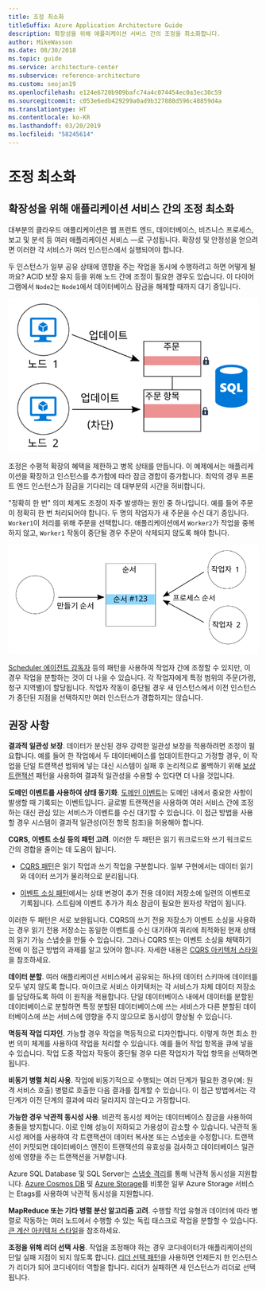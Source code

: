 ```yaml
---
title: 조정 최소화
titleSuffix: Azure Application Architecture Guide
description: 확장성을 위해 애플리케이션 서비스 간의 조정을 최소화합니다.
author: MikeWasson
ms.date: 08/30/2018
ms.topic: guide
ms.service: architecture-center
ms.subservice: reference-architecture
ms.custom: seojan19
ms.openlocfilehash: e124e6720b909bafc74a4c074454ec0a3ec30c59
ms.sourcegitcommit: c053e6edb429299a0ad9b327888d596c48859d4a
ms.translationtype: HT
ms.contentlocale: ko-KR
ms.lasthandoff: 03/20/2019
ms.locfileid: "58245614"
---
```

# <a name="minimize-coordination"></a>조정 최소화

## <a name="minimize-coordination-between-application-services-to-achieve-scalability"></a>확장성을 위해 애플리케이션 서비스 간의 조정 최소화

대부분의 클라우드 애플리케이션은 웹 프런트 엔드, 데이터베이스, 비즈니스 프로세스, 보고 및 분석 등 여러 애플리케이션 서비스 &mdash;로 구성됩니다. 확장성 및 안정성을 얻으려면 이러한 각 서비스가 여러 인스턴스에서 실행되어야 합니다.

두 인스턴스가 일부 공유 상태에 영향을 주는 작업을 동시에 수행하려고 하면 어떻게 될까요? ACID 보장 유지 등을 위해 노드 간에 조정이 필요한 경우도 있습니다. 이 다이어그램에서 `Node2`는 `Node1`에서 데이터베이스 잠금을 해제할 때까지 대기 중입니다.

![데이터베이스 잠금 다이어그램](./images/database-lock.svg)

조정은 수평적 확장의 혜택을 제한하고 병목 상태를 만듭니다. 이 예제에서는 애플리케이션을 확장하고 인스턴스를 추가함에 따라 잠금 경합이 증가합니다. 최악의 경우 프론트 엔드 인스턴스가 잠금을 기다리는 데 대부분의 시간을 허비합니다.

"정확히 한 번" 의미 체계도 조정이 자주 발생하는 원인 중 하나입니다. 예를 들어 주문이 정확히 한 번 처리되어야 합니다. 두 명의 작업자가 새 주문을 수신 대기 중입니다. `Worker1`이 처리를 위해 주문을 선택합니다. 애플리케이션에서 `Worker2`가 작업을 중복하지 않고, `Worker1` 작동이 중단될 경우 주문이 삭제되지 않도록 해야 합니다.

![조정 다이어그램](./images/coordination.svg)

[Scheduler 에이전트 감독자][sas-pattern] 등의 패턴을 사용하여 작업자 간에 조정할 수 있지만, 이 경우 작업을 분할하는 것이 더 나을 수 있습니다. 각 작업자에게 특정 범위의 주문(가령, 청구 지역별)이 할당됩니다. 작업자 작동이 중단될 경우 새 인스턴스에서 이전 인스턴스가 중단된 지점을 선택하지만 여러 인스턴스가 경합하지는 않습니다.

## <a name="recommendations"></a>권장 사항

**결과적 일관성 보장**. 데이터가 분산된 경우 강력한 일관성 보장을 적용하려면 조정이 필요합니다. 예를 들어 한 작업에서 두 데이터베이스를 업데이트한다고 가정할 경우, 이 작업을 단일 트랜잭션 범위에 넣는 대신 시스템이 실패 후 논리적으로 롤백하기 위해 [보상 트랜잭션][compensating-transaction] 패턴을 사용하여 결과적 일관성을 수용할 수 있다면 더 나을 것입니다.

**도메인 이벤트를 사용하여 상태 동기화**. [도메인 이벤트][domain-event]는 도메인 내에서 중요한 사항이 발생할 때 기록되는 이벤트입니다. 글로벌 트랜잭션을 사용하여 여러 서비스 간에 조정하는 대신 관심 있는 서비스가 이벤트를 수신 대기할 수 있습니다. 이 접근 방법을 사용할 경우 시스템이 결과적 일관성(이전 항목 참조)을 허용해야 합니다.

**CQRS, 이벤트 소싱 등의 패턴 고려**. 이러한 두 패턴은 읽기 워크로드와 쓰기 워크로드 간의 경합을 줄이는 데 도움이 됩니다.

- [CQRS 패턴][cqrs-pattern]은 읽기 작업과 쓰기 작업을 구분합니다. 일부 구현에서는 데이터 읽기와 데이터 쓰기가 물리적으로 분리됩니다.

- [이벤트 소싱 패턴][event-sourcing]에서는 상태 변경이 추가 전용 데이터 저장소에 일련의 이벤트로 기록됩니다. 스트림에 이벤트 추가가 최소 잠금이 필요한 원자성 작업이 됩니다.

이러한 두 패턴은 서로 보완됩니다. CQRS의 쓰기 전용 저장소가 이벤트 소싱을 사용하는 경우 읽기 전용 저장소는 동일한 이벤트를 수신 대기하여 쿼리에 최적화된 현재 상태의 읽기 가능 스냅숏을 만들 수 있습니다. 그러나 CQRS 또는 이벤트 소싱을 채택하기 전에 이 접근 방법의 과제를 알고 있어야 합니다. 자세한 내용은 [CQRS 아키텍처 스타일][cqrs-style]을 참조하세요.

**데이터 분할**.  여러 애플리케이션 서비스에서 공유되는 하나의 데이터 스키마에 데이터를 모두 넣지 않도록 합니다. 마이크로 서비스 아키텍처는 각 서비스가 자체 데이터 저장소를 담당하도록 하여 이 원칙을 적용합니다. 단일 데이터베이스 내에서 데이터를 분할된 데이터베이스로 분할하면 특정 분할된 데이터베이스에 쓰는 서비스가 다른 분할된 데이터베이스에 쓰는 서비스에 영향을 주지 않으므로 동시성이 향상될 수 있습니다.

**멱등적 작업 디자인**. 가능할 경우 작업을 멱등적으로 디자인합니다. 이렇게 하면 최소 한 번 의미 체계를 사용하여 작업을 처리할 수 있습니다. 예를 들어 작업 항목을 큐에 넣을 수 있습니다. 작업 도중 작업자 작동이 중단될 경우 다른 작업자가 작업 항목을 선택하면 됩니다.

**비동기 병렬 처리 사용**. 작업에 비동기적으로 수행되는 여러 단계가 필요한 경우(예: 원격 서비스 호출) 병렬로 호출한 다음 결과를 집계할 수 있습니다. 이 접근 방법에서는 각 단계가 이전 단계의 결과에 따라 달라지지 않는다고 가정합니다.

**가능한 경우 낙관적 동시성 사용**. 비관적 동시성 제어는 데이터베이스 잠금을 사용하여 충돌을 방지합니다. 이로 인해 성능이 저하되고 가용성이 감소할 수 있습니다. 낙관적 동시성 제어를 사용하여 각 트랜잭션이 데이터 복사본 또는 스냅숏을 수정합니다. 트랜잭션이 커밋되면 데이터베이스 엔진이 트랜잭션의 유효성을 검사하고 데이터베이스 일관성에 영향을 주는 트랜잭션을 거부합니다.

Azure SQL Database 및 SQL Server는 [스냅숏 격리][sql-snapshot-isolation]를 통해 낙관적 동시성을 지원합니다. [Azure Cosmos DB][cosmosdb-faq] 및 [Azure Storage][storage-concurrency]를 비롯한 일부 Azure Storage 서비스는 Etags를 사용하여 낙관적 동시성을 지원합니다.

**MapReduce 또는 기타 병렬 분산 알고리즘 고려**. 수행할 작업 유형과 데이터에 따라 병렬로 작동하는 여러 노드에서 수행할 수 있는 독립 태스크로 작업을 분할할 수 있습니다. [큰 계산 아키텍처 스타일][big-compute]을 참조하세요.

**조정을 위해 리더 선택 사용**. 작업을 조정해야 하는 경우 코디네이터가 애플리케이션의 단일 실패 지점이 되지 않도록 합니다. [리더 선택 패턴][leader-election]을 사용하면 언제든지 한 인스턴스가 리더가 되어 코디네이터 역할을 합니다. 리더가 실패하면 새 인스턴스가 리더로 선택됩니다.

<!-- links -->

[big-compute]: ../architecture-styles/big-compute.md
[compensating-transaction]: ../../patterns/compensating-transaction.md
[cqrs-style]: ../architecture-styles/cqrs.md
[cqrs-pattern]: ../../patterns/cqrs.md
[cosmosdb-faq]: /azure/cosmos-db/faq
[domain-event]: https://martinfowler.com/eaaDev/DomainEvent.html
[event-sourcing]: ../../patterns/event-sourcing.md
[leader-election]: ../../patterns/leader-election.md
[sas-pattern]: ../../patterns/scheduler-agent-supervisor.md
[sql-snapshot-isolation]: /sql/t-sql/statements/set-transaction-isolation-level-transact-sql
[storage-concurrency]: https://azure.microsoft.com/blog/managing-concurrency-in-microsoft-azure-storage-2/
